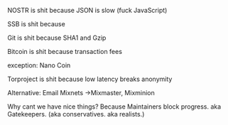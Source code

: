 NOSTR is shit because JSON is slow
(fuck JavaScript)

SSB is shit because

Git is shit because SHA1 and Gzip

Bitcoin is shit because transaction fees

exception: Nano Coin

Torproject is shit
because low latency breaks anonymity

Alternative: Email Mixnets
→Mixmaster, Mixminion

Why cant we have nice things?
Because Maintainers block progress.
aka Gatekeepers.
(aka conservatives. aka realists.)
